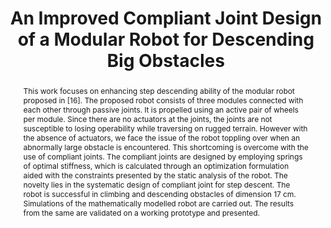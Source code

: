 ---
layout: project-page-new
title: "An Improved Compliant Joint Design of a Modular Robot for Descending Big Obstacles"
authors:
  - name: S Phani Teja
    sup: 1
  - name: Sri Harsha
    sup: 1
  - name: Avinash Siravuru
    sup: 1
  - name: Suril V. Shah
    sup: 1
  - name: K Madhava Krishna
    sup: 1
affiliations:
  - name: Robotics Research Center, IIIT Hyderabad, India
    link: https://robotics.iiit.ac.in
    sup: 1
permalink: /publications/2022/Phani_An-Improved-Compliant/
abstract: "This work focuses on enhancing step descending ability of the modular robot proposed in [16]. The proposed robot consists of three modules connected with each other through passive joints. It is propelled using an active pair of wheels per module. Since there are no actuators at the joints, the joints are not susceptible to losing operability while traversing on rugged terrain. However with the absence of actuators, we face the issue of the robot toppling over when an abnormally large obstacle is encountered. This shortcoming is overcome with the use of compliant joints. The compliant joints are designed by employing springs of optimal stiffness, which is calculated through an optimization formulation aided with the constraints presented by the static analysis of the robot. The novelty lies in the systematic design of compliant joint for step descent. The robot is successful in climbing and descending obstacles of dimension 17 cm. Simulations of the mathematically modelled robot are carried out. The results from the same are validated on a working prototype and presented."
paper: https://dl.acm.org/doi/pdf/10.1145/2783449.2783518
#code: https://github.com/pranjali-pathre/vRacklay 
#video: https://robotics.iiit.ac.in/publications/2020/deep-mpc-for-visual-servoing/video.mp4
#iframe: https://www.youtube.com/embed/mLv90hLakBk # https://www.youtube.com/embed/jhjskX4FQwA

---